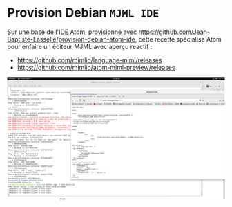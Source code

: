 # Provision Debian `MJML IDE`

Sur une base de l'IDE Atom, provisionné avec  https://github.com/Jean-Baptiste-Lasselle/provision-debian-atom-ide, cette recette 
spécialise Atom pour enfaire un éditeur MJML avec aperçu reactif : 

* https://github.com/mjmlio/language-mjml/releases
* https://github.com/mjmlio/atom-mjml-preview/releases

[![Aperçu rééactif des fichiers MJML dans Atom](https://github.com/Jean-Baptiste-Lasselle/-provision-debian-mjml-ide/raw/master/documentations/images/ATOM_MJML_EDITOR_2019-03-19%2005-26-27.png)](https://mjml.io/)


